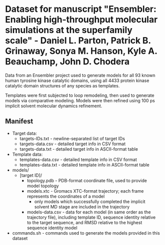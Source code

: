 Dataset for manuscript "Ensembler: Enabling high-throughput molecular simulations at the superfamily scale" - Daniel L. Parton, Patrick B. Grinaway, Sonya M. Hanson, Kyle A. Beauchamp, John D. Chodera
========

Data from an Ensembler project used to generate models for all 93 known human tyrosine kinase catalytic domains, using all 4433 protein kinase catalytic domain structures of any species as templates.

Templates were first subjected to loop remodeling, then used to generate models via comparative modeling. Models were then refined using 100 ps implicit solvent molecular dynamics refinement.

Manifest
--------

* Target data:
  * targets-IDs.txt - newline-separated list of target IDs
  * targets-data.csv - detailed target info in CSV format
  * targets-data.txt - detailed target info in ASCII-format table 
* Template data:
  * templates-data.csv - detailed template info in CSV format
  * templates-data.txt - detailed template info in ASCII-format table 
* models/
  * [target ID]/
    * topology.pdb - PDB-format coordinate file, used to provide model topology
    * models.xtc - Gromacs XTC-format trajectory; each frame represents the coordinates of a model
      * only models which successfully completed the implicit solvent MD stage are included in the trajectory
    * models-data.csv - data for each model (in same order as the trajectory file), including template ID, sequence identity relative to the target sequence, and RMSD relative to the highest sequence identity model
* commands.sh - commands used to generate the models provided in this dataset
